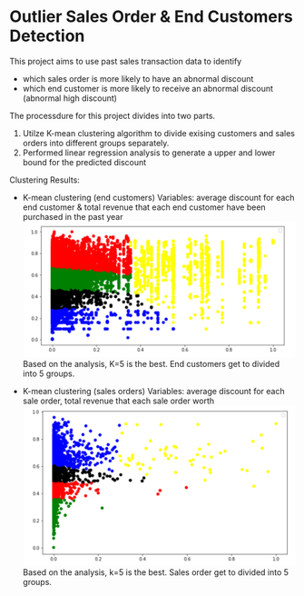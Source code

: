 # Outlier Sales Order & End Customers Detection
This project aims to use past sales transaction data to identify
  -  which sales order is more likely to have an abnormal discount 
  -  which end customer is more likely to receive an abnormal discount (abnormal high discount)

The processdure for this project divides into two parts.
  1. Utilze K-mean clustering algorithm to divide exising customers and sales orders into different groups separately. 
  2. Performed linear regression analysis to generate a upper and lower bound for the predicted discount 
  
Clustering Results:
  - K-mean clustering (end customers)
Variables: average discount for each end customer & total revenue that each end customer have been purchased in the past year
![alt text](https://github.com/cyl7621/Customer-Clustering/blob/main/K-MeanClustering_EndCustomer.PNG)
Based on the analysis, K=5 is the best. End customers get to divided into 5 groups.

- K-mean clustering (sales orders)
Variables: average discount for each sale order, total revenue that each sale order worth
![alt text](https://github.com/cyl7621/Customer-Clustering/blob/main/K-MeanClustering_SalesOrder.PNG)
Based on the analysis, k=5 is the best. Sales order get to divided into 5 groups.

